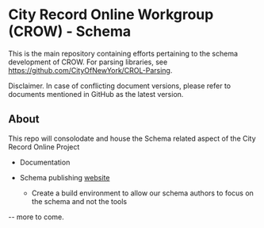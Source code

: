 # City Record Online Workgroup (CROW) - Schema

This is the main repository containing efforts pertaining to the schema development of CROW. For parsing libraries, see https://github.com/CityOfNewYork/CROL-Parsing. 

Disclaimer. In case of conflicting document versions, please refer to documents mentioned in GitHub as the latest version.


## About
This repo will consolodate and house the Schema related aspect of the City Record Online Project


* Documentation

* Schema publishing [website](https://crow-schema.herokuapp.com/#schema.json)
  * Create a build environment to allow our schema authors to
    focus on the schema and not the tools


-- more to come.
